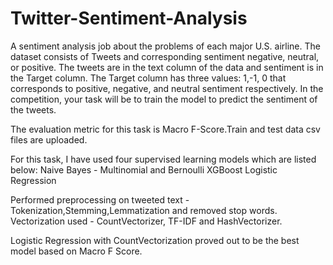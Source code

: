 # Twitter-Sentiment-Analysis

A sentiment analysis job about the problems of each major U.S. airline.
The dataset consists of Tweets and corresponding sentiment negative, neutral, or positive. The tweets are in the text column of the data and sentiment is in the Target column. The Target column has three values: 1,-1, 0 that corresponds to positive, negative, and neutral sentiment respectively. In the competition, your task will be to train the model to predict the sentiment of the tweets.

The evaluation metric for this task is Macro F-Score.Train and test data csv files are uploaded.

For this task, I have used four supervised learning models which are listed below:
Naive Bayes - Multinomial and Bernoulli
XGBoost
Logistic Regression

Performed preprocessing on tweeted text - Tokenization,Stemming,Lemmatization and removed stop words.
Vectorization used - CountVectorizer, TF-IDF and HashVectorizer.

Logistic Regression with CountVectorization proved out to be the best model based on Macro F Score.

